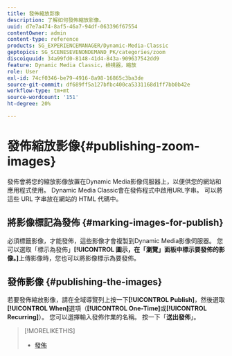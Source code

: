 ```yaml
---
title: 發佈縮放影像
description: 了解如何發佈縮放影像。
uuid: d7e7a474-8af5-46a7-94df-063396f67554
contentOwner: admin
content-type: reference
products: SG_EXPERIENCEMANAGER/Dynamic-Media-Classic
geptopics: SG_SCENESEVENONDEMAND_PK/categories/zoom
discoiquuid: 34a99fd0-8148-41d4-843a-909637542dd9
feature: Dynamic Media Classic，檢視器，縮放
role: User
exl-id: 74cf0346-be79-4916-8a98-16865c3ba3de
source-git-commit: df689ff5a127bfbc400ca5331168d1ff7bb0b42e
workflow-type: tm+mt
source-wordcount: '151'
ht-degree: 20%

---
```


# 發佈縮放影像{#publishing-zoom-images}

發佈會將您的縮放影像放置在Dynamic Media影像伺服器上，以便供您的網站和應用程式使用。 Dynamic Media Classic會在發佈程式中啟用URL字串。 可以將這些 URL 字串放在網站的 HTML 代碼中。

## 將影像標記為發佈 {#marking-images-for-publish}

必須標籤影像，才能發佈，這些影像才會複製到Dynamic Media影像伺服器。 您可以選取「標示為發佈」**[!UICONTROL 圖示，在「瀏覽」面板中標示要發佈的影像。]**&#x200B;上傳影像時，您也可以將影像標示為要發佈。

## 發佈影像 {#publishing-the-images}

若要發佈縮放影像，請在全域導覽列上按一下&#x200B;**[!UICONTROL Publish]**，然後選取&#x200B;**[!UICONTROL When]**&#x200B;選項（**[!UICONTROL One-Time]**&#x200B;或&#x200B;**[!UICONTROL Recurring]**）。 您可以選擇輸入發佈作業的名稱。 按一下「**送出發佈**」。

>[!MORELIKETHIS]
>
>* [發佈](publishing-files.md#publishing_files)

